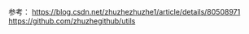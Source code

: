 参考：
https://blog.csdn.net/zhuzhezhuzhe1/article/details/80508971
https://github.com/zhuzhegithub/utils
